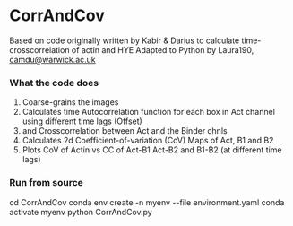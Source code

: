 # CorrAndCov

Based on code originally written by Kabir & Darius to calculate time-crosscorrelation of actin and HYE
Adapted to Python by Laura190, camdu@warwick.ac.uk

### What the code does
1. Coarse-grains the images
2. Calculates time Autocorrelation function for each box in Act channel using different time lags (Offset)
3. and Crosscorrelation between Act and the Binder chnls
4. Calculates 2d Coefficient-of-variation (CoV) Maps of Act, B1 and B2
6. Plots CoV of Actin vs CC of Act-B1 Act-B2 and B1-B2 (at different time lags)

### Run from source
cd CorrAndCov
conda env create -n myenv --file environment.yaml
conda activate myenv
python CorrAndCov.py
